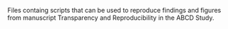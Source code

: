 Files containg scripts that can be used to reproduce findings and figures from manuscript Transparency and Reproducibility in the ABCD Study.

